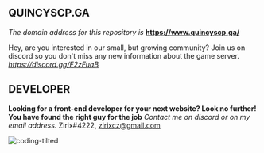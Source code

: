 ## **QUINCYSCP.GA**

*The domain address for this repository is* **https://www.quincyscp.ga/**


Hey, are you interested in our small, but growing community? Join us on discord so you don't miss any new information about the game server.
*https://discord.gg/F2zFuaB*

## **DEVELOPER**
**Looking for a front-end developer for your next website? Look no further! You have found the right guy for the job**
*Contact me on discord or on my email address.*
Zirix#4222, zirixcz@gmail.com

![coding-tilted](https://user-images.githubusercontent.com/49836430/111043863-534b8480-8445-11eb-972d-315fca4fdae5.jpg)


